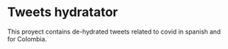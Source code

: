 # Tweets hydratator

This proyect contains de-hydrated tweets related to covid in spanish and for Colombia.


